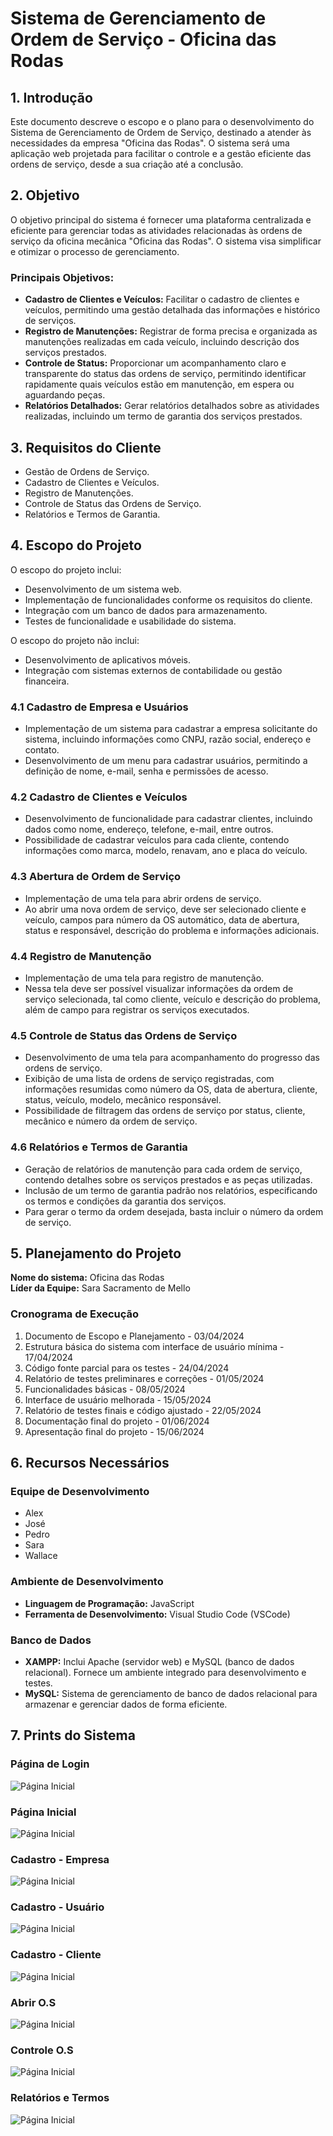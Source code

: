 # Sistema de Gerenciamento de Ordem de Serviço - Oficina das Rodas

## 1. Introdução

Este documento descreve o escopo e o plano para o desenvolvimento do Sistema de Gerenciamento de Ordem de Serviço, destinado a atender às necessidades da empresa "Oficina das Rodas". O sistema será uma aplicação web projetada para facilitar o controle e a gestão eficiente das ordens de serviço, desde a sua criação até a conclusão.

## 2. Objetivo

O objetivo principal do sistema é fornecer uma plataforma centralizada e eficiente para gerenciar todas as atividades relacionadas às ordens de serviço da oficina mecânica "Oficina das Rodas". O sistema visa simplificar e otimizar o processo de gerenciamento.

### Principais Objetivos:

- **Cadastro de Clientes e Veículos:** Facilitar o cadastro de clientes e veículos, permitindo uma gestão detalhada das informações e histórico de serviços.
- **Registro de Manutenções:** Registrar de forma precisa e organizada as manutenções realizadas em cada veículo, incluindo descrição dos serviços prestados.
- **Controle de Status:** Proporcionar um acompanhamento claro e transparente do status das ordens de serviço, permitindo identificar rapidamente quais veículos estão em manutenção, em espera ou aguardando peças.
- **Relatórios Detalhados:** Gerar relatórios detalhados sobre as atividades realizadas, incluindo um termo de garantia dos serviços prestados.

## 3. Requisitos do Cliente

- Gestão de Ordens de Serviço.
- Cadastro de Clientes e Veículos.
- Registro de Manutenções.
- Controle de Status das Ordens de Serviço.
- Relatórios e Termos de Garantia.

## 4. Escopo do Projeto

O escopo do projeto inclui:

- Desenvolvimento de um sistema web.
- Implementação de funcionalidades conforme os requisitos do cliente.
- Integração com um banco de dados para armazenamento.
- Testes de funcionalidade e usabilidade do sistema.

O escopo do projeto não inclui:

- Desenvolvimento de aplicativos móveis.
- Integração com sistemas externos de contabilidade ou gestão financeira.

### 4.1 Cadastro de Empresa e Usuários

- Implementação de um sistema para cadastrar a empresa solicitante do sistema, incluindo informações como CNPJ, razão social, endereço e contato.
- Desenvolvimento de um menu para cadastrar usuários, permitindo a definição de nome, e-mail, senha e permissões de acesso.

### 4.2 Cadastro de Clientes e Veículos

- Desenvolvimento de funcionalidade para cadastrar clientes, incluindo dados como nome, endereço, telefone, e-mail, entre outros.
- Possibilidade de cadastrar veículos para cada cliente, contendo informações como marca, modelo, renavam, ano e placa do veículo.

### 4.3 Abertura de Ordem de Serviço

- Implementação de uma tela para abrir ordens de serviço.
- Ao abrir uma nova ordem de serviço, deve ser selecionado cliente e veículo, campos para número da OS automático, data de abertura, status e responsável, descrição do problema e informações adicionais.

### 4.4 Registro de Manutenção

- Implementação de uma tela para registro de manutenção.
- Nessa tela deve ser possível visualizar informações da ordem de serviço selecionada, tal como cliente, veículo e descrição do problema, além de campo para registrar os serviços executados.

### 4.5 Controle de Status das Ordens de Serviço

- Desenvolvimento de uma tela para acompanhamento do progresso das ordens de serviço.
- Exibição de uma lista de ordens de serviço registradas, com informações resumidas como número da OS, data de abertura, cliente, status, veículo, modelo, mecânico responsável.
- Possibilidade de filtragem das ordens de serviço por status, cliente, mecânico e número da ordem de serviço.

### 4.6 Relatórios e Termos de Garantia

- Geração de relatórios de manutenção para cada ordem de serviço, contendo detalhes sobre os serviços prestados e as peças utilizadas.
- Inclusão de um termo de garantia padrão nos relatórios, especificando os termos e condições da garantia dos serviços.
- Para gerar o termo da ordem desejada, basta incluir o número da ordem de serviço.

## 5. Planejamento do Projeto

**Nome do sistema:** Oficina das Rodas  
**Líder da Equipe:** Sara Sacramento de Mello  

### Cronograma de Execução

1. Documento de Escopo e Planejamento - 03/04/2024
2. Estrutura básica do sistema com interface de usuário mínima - 17/04/2024
3. Código fonte parcial para os testes - 24/04/2024
4. Relatório de testes preliminares e correções - 01/05/2024
5. Funcionalidades básicas - 08/05/2024
6. Interface de usuário melhorada - 15/05/2024
7. Relatório de testes finais e código ajustado - 22/05/2024
8. Documentação final do projeto - 01/06/2024
9. Apresentação final do projeto - 15/06/2024

## 6. Recursos Necessários

### Equipe de Desenvolvimento

- Alex
- José
- Pedro
- Sara
- Wallace

### Ambiente de Desenvolvimento

- **Linguagem de Programação:** JavaScript
- **Ferramenta de Desenvolvimento:** Visual Studio Code (VSCode)

### Banco de Dados

- **XAMPP:** Inclui Apache (servidor web) e MySQL (banco de dados relacional). Fornece um ambiente integrado para desenvolvimento e testes.
- **MySQL:** Sistema de gerenciamento de banco de dados relacional para armazenar e gerenciar dados de forma eficiente.

## 7. Prints do Sistema
### Página de Login
![Página Inicial](https://raw.githubusercontent.com/AlexCamposDosSantos/Oficina-das-Rodas/main/Prints/login.jpeg)
### Página Inicial
![Página Inicial](https://raw.githubusercontent.com/AlexCamposDosSantos/Oficina-das-Rodas/main/Prints/print1.jpeg)
### Cadastro - Empresa
![Página Inicial](https://raw.githubusercontent.com/AlexCamposDosSantos/Oficina-das-Rodas/main/Prints/print2.jpeg)
### Cadastro - Usuário
![Página Inicial](https://raw.githubusercontent.com/AlexCamposDosSantos/Oficina-das-Rodas/main/Prints/print3.jpeg)
### Cadastro - Cliente
![Página Inicial](https://raw.githubusercontent.com/AlexCamposDosSantos/Oficina-das-Rodas/main/Prints/print4.jpeg)
### Abrir O.S
![Página Inicial](https://raw.githubusercontent.com/AlexCamposDosSantos/Oficina-das-Rodas/main/Prints/print5.jpeg)
### Controle O.S
![Página Inicial](https://raw.githubusercontent.com/AlexCamposDosSantos/Oficina-das-Rodas/main/Prints/print6.jpeg)
### Relatórios e Termos
![Página Inicial](https://raw.githubusercontent.com/AlexCamposDosSantos/Oficina-das-Rodas/main/Prints/print7.jpeg)
